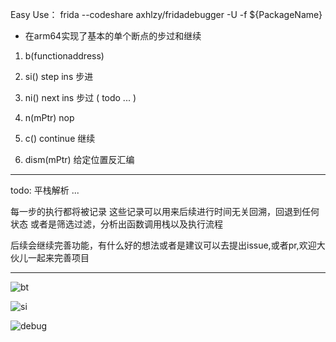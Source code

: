 Easy Use： 
frida --codeshare axhlzy/fridadebugger -U -f ${PackageName}

- 在arm64实现了基本的单个断点的步过和继续

1. b(functionaddress)

2. si() step ins 步进

3. ni() next ins 步过 ( todo ... )

4. n(mPtr) nop

5. c() continue 继续

6. dism(mPtr) 给定位置反汇编

---

todo: 
 平栈解析
 ...

每一步的执行都将被记录
这些记录可以用来后续进行时间无关回溯，回退到任何状态
或者是筛选过滤，分析出函数调用栈以及执行流程

后续会继续完善功能，有什么好的想法或者是建议可以去提出issue,或者pr,欢迎大伙儿一起来完善项目

--- 

![bt](https://github.com/axhlzy/FridaDebugger/blob/main/images/bt.png)

![si](https://github.com/axhlzy/FridaDebugger/blob/main/images/si.png)

![debug](https://github.com/axhlzy/FridaDebugger/blob/main/images/debug.png)
